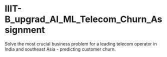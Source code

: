 # IIIT-B_upgrad_AI_ML_Telecom_Churn_Assignment
Solve the most crucial business problem for a leading telecom operator in India and southeast Asia - predicting customer churn.
